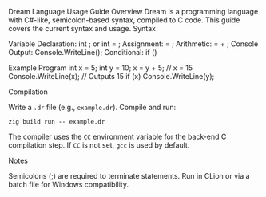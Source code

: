 Dream Language Usage Guide
Overview
Dream is a programming language with C#-like, semicolon-based syntax, compiled to C code. This guide covers the current syntax and usage.
Syntax

Variable Declaration: int <identifier>; or int <identifier> = <value>;
Assignment: <identifier> = <expression>;
Arithmetic: <identifier> = <expression> + <expression>;
Console Output: Console.WriteLine(<expression>);
Conditional: if (<expression>) <statement>

Example Program
int x = 5;
int y = 10;
x = y + 5;          // x = 15
Console.WriteLine(x); // Outputs 15
if (x) Console.WriteLine(y);

Compilation

Write a `.dr` file (e.g., `example.dr`).
Compile and run:
```
zig build run -- example.dr
```
The compiler uses the `CC` environment variable for the back-end C compilation step. If `CC` is not set, `gcc` is used by default.

Notes

Semicolons (;) are required to terminate statements.
Run in CLion or via a batch file for Windows compatibility.
